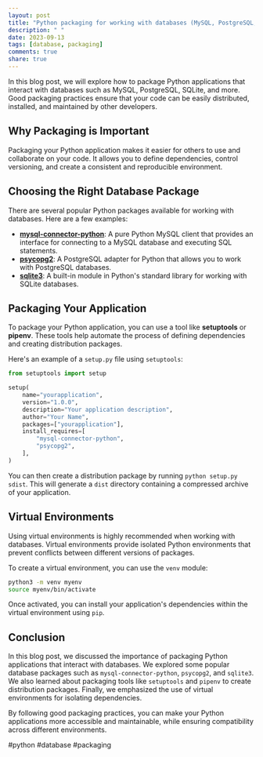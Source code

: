 ```yaml
---
layout: post
title: "Python packaging for working with databases (MySQL, PostgreSQL, SQLite, etc.)"
description: " "
date: 2023-09-13
tags: [database, packaging]
comments: true
share: true
---
```


In this blog post, we will explore how to package Python applications that interact with databases such as MySQL, PostgreSQL, SQLite, and more. Good packaging practices ensure that your code can be easily distributed, installed, and maintained by other developers.

## Why Packaging is Important

Packaging your Python application makes it easier for others to use and collaborate on your code. It allows you to define dependencies, control versioning, and create a consistent and reproducible environment.

## Choosing the Right Database Package

There are several popular Python packages available for working with databases. Here are a few examples:

- [**mysql-connector-python**](https://pypi.org/project/mysql-connector-python/): A pure Python MySQL client that provides an interface for connecting to a MySQL database and executing SQL statements.
- [**psycopg2**](https://pypi.org/project/psycopg2/): A PostgreSQL adapter for Python that allows you to work with PostgreSQL databases.
- [**sqlite3**](https://docs.python.org/3/library/sqlite3.html): A built-in module in Python's standard library for working with SQLite databases.

## Packaging Your Application

To package your Python application, you can use a tool like **setuptools** or **pipenv**. These tools help automate the process of defining dependencies and creating distribution packages.

Here's an example of a `setup.py` file using `setuptools`:

```python
from setuptools import setup

setup(
    name="yourapplication",
    version="1.0.0",
    description="Your application description",
    author="Your Name",
    packages=["yourapplication"],
    install_requires=[
        "mysql-connector-python",
        "psycopg2",
    ],
)
```

You can then create a distribution package by running `python setup.py sdist`. This will generate a `dist` directory containing a compressed archive of your application.

## Virtual Environments

Using virtual environments is highly recommended when working with databases. Virtual environments provide isolated Python environments that prevent conflicts between different versions of packages.

To create a virtual environment, you can use the `venv` module:

```bash
python3 -m venv myenv
source myenv/bin/activate
```

Once activated, you can install your application's dependencies within the virtual environment using `pip`.

## Conclusion

In this blog post, we discussed the importance of packaging Python applications that interact with databases. We explored some popular database packages such as `mysql-connector-python`, `psycopg2`, and `sqlite3`. We also learned about packaging tools like `setuptools` and `pipenv` to create distribution packages. Finally, we emphasized the use of virtual environments for isolating dependencies.

By following good packaging practices, you can make your Python applications more accessible and maintainable, while ensuring compatibility across different environments.

#python #database #packaging